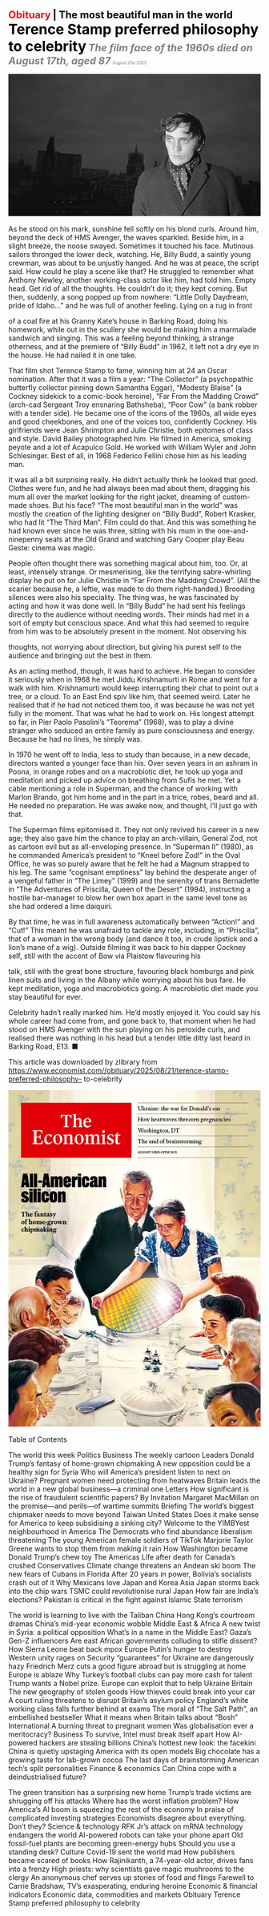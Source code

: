 <span style="color:#E3120B; font-size:14.9pt; font-weight:bold;">Obituary</span> <span style="color:#000000; font-size:14.9pt; font-weight:bold;">| The most beautiful man in the world</span>
<span style="color:#000000; font-size:21.0pt; font-weight:bold;">Terence Stamp preferred philosophy to celebrity</span>
<span style="color:#808080; font-size:14.9pt; font-weight:bold; font-style:italic;">The film face of the 1960s died on August 17th, aged 87</span>
<span style="color:#808080; font-size:6.2pt;">August 21st 2025</span>

![](../images/074_Terence_Stamp_preferred_philosophy_to_celebrity/p0302_img01.jpeg)

As he stood on his mark, sunshine fell softly on his blond curls. Around him, beyond the deck of HMS Avenger, the waves sparkled. Beside him, in a slight breeze, the noose swayed. Sometimes it touched his face. Mutinous sailors thronged the lower deck, watching. He, Billy Budd, a saintly young crewman, was about to be unjustly hanged. And he was at peace, the script said. How could he play a scene like that? He struggled to remember what Anthony Newley, another working-class actor like him, had told him. Empty head. Get rid of all the thoughts. He couldn’t do it; they kept coming. But then, suddenly, a song popped up from nowhere: “Little Dolly Daydream, pride of Idaho...” and he was full of another feeling. Lying on a rug in front

of a coal fire at his Granny Kate’s house in Barking Road, doing his homework, while out in the scullery she would be making him a marmalade sandwich and singing. This was a feeling beyond thinking, a strange otherness, and at the premiere of “Billy Budd” in 1962, it left not a dry eye in the house. He had nailed it in one take.

That film shot Terence Stamp to fame, winning him at 24 an Oscar nomination. After that it was a film a year: “The Collector” (a psychopathic butterfly collector pinning down Samantha Eggar), “Modesty Blaise” (a Cockney sidekick to a comic-book heroine), “Far From the Madding Crowd” (arch-cad Sergeant Troy ensnaring Bathsheba), “Poor Cow” (a bank robber with a tender side). He became one of the icons of the 1960s, all wide eyes and good cheekbones, and one of the voices too, confidently Cockney. His girlfriends were Jean Shrimpton and Julie Christie, both epitomes of class and style. David Bailey photographed him. He filmed in America, smoking peyote and a lot of Acapulco Gold. He worked with William Wyler and John Schlesinger. Best of all, in 1968 Federico Fellini chose him as his leading man.

It was all a bit surprising really. He didn’t actually think he looked that good. Clothes were fun, and he had always been mad about them, dragging his mum all over the market looking for the right jacket, dreaming of custom- made shoes. But his face? “The most beautiful man in the world” was mostly the creation of the lighting designer on “Billy Budd”, Robert Krasker, who had lit “The Third Man”. Film could do that. And this was something he had known ever since he was three, sitting with his mum in the one-and-ninepenny seats at the Old Grand and watching Gary Cooper play Beau Geste: cinema was magic.

People often thought there was something magical about him, too. Or, at least, intensely strange. Or mesmerising, like the terrifying sabre-whirling display he put on for Julie Christie in “Far From the Madding Crowd”. (All the scarier because he, a leftie, was made to do them right-handed.) Brooding silences were also his speciality. The thing was, he was fascinated by acting and how it was done well. In “Billy Budd” he had sent his feelings directly to the audience without needing words. Their minds had met in a sort of empty but conscious space. And what this had seemed to require from him was to be absolutely present in the moment. Not observing his

thoughts, not worrying about direction, but giving his purest self to the audience and bringing out the best in them.

As an acting method, though, it was hard to achieve. He began to consider it seriously when in 1968 he met Jiddu Krishnamurti in Rome and went for a walk with him. Krishnamurti would keep interrupting their chat to point out a tree, or a cloud. To an East End spiv like him, that seemed weird. Later he realised that if he had not noticed them too, it was because he was not yet fully in the moment. That was what he had to work on. His longest attempt so far, in Pier Paolo Pasolini’s “Teorema” (1968), was to play a divine stranger who seduced an entire family as pure consciousness and energy. Because he had no lines, he simply was.

In 1970 he went off to India, less to study than because, in a new decade, directors wanted a younger face than his. Over seven years in an ashram in Poona, in orange robes and on a macrobiotic diet, he took up yoga and meditation and picked up advice on breathing from Sufis he met. Yet a cable mentioning a role in Superman, and the chance of working with Marlon Brando, got him home and in the part in a trice, robes, beard and all. He needed no preparation. He was awake now, and thought, I’ll just go with that.

The Superman films epitomised it. They not only revived his career in a new age; they also gave him the chance to play an arch-villain, General Zod, not as cartoon evil but as all-enveloping presence. In “Superman II” (1980), as he commanded America’s president to “Kneel before Zod!” in the Oval Office, he was so purely aware that he felt he had a Magnum strapped to his leg. The same “cognisant emptiness” lay behind the desperate anger of a vengeful father in “The Limey” (1999) and the serenity of trans Bernadette in “The Adventures of Priscilla, Queen of the Desert” (1994), instructing a hostile bar-manager to blow her own box apart in the same level tone as she had ordered a lime daiquiri.

By that time, he was in full awareness automatically between “Action!” and “Cut!” This meant he was unafraid to tackle any role, including, in “Priscilla”, that of a woman in the wrong body (and dance it too, in crude lipstick and a lion’s mane of a wig). Outside filming it was back to his dapper Cockney self, still with the accent of Bow via Plaistow flavouring his

talk, still with the great bone structure, favouring black homburgs and pink linen suits and living in the Albany while worrying about his bus fare. He kept meditation, yoga and macrobiotics going. A macrobiotic diet made you stay beautiful for ever.

Celebrity hadn’t really marked him. He’d mostly enjoyed it. You could say his whole career had come from, and gone back to, that moment when he had stood on HMS Avenger with the sun playing on his peroxide curls, and realised there was nothing in his head but a tender little ditty last heard in Barking Road, E13. ■

This article was downloaded by zlibrary from https://www.economist.com//obituary/2025/08/21/terence-stamp-preferred-philosophy- to-celebrity

![](../images/074_Terence_Stamp_preferred_philosophy_to_celebrity/p0306_img01.jpeg)

Table of Contents

The world this week Politics Business The weekly cartoon Leaders Donald Trump’s fantasy of home-grown chipmaking A new opposition could be a healthy sign for Syria Who will America’s president listen to next on Ukraine? Pregnant women need protecting from heatwaves Britain leads the world in a new global business—a criminal one Letters How significant is the rise of fraudulent scientific papers? By Invitation Margaret MacMillan on the promise—and perils—of wartime summits Briefing The world’s biggest chipmaker needs to move beyond Taiwan United States Does it make sense for America to keep subsidising a sinking city? Welcome to the YIMBYest neighbourhood in America The Democrats who find abundance liberalism threatening The young American female soldiers of TikTok Marjorie Taylor Greene wants to stop them from making it rain How Washington became Donald Trump’s chew toy The Americas Life after death for Canada’s crushed Conservatives Climate change threatens an Andean ski boom The new fears of Cubans in Florida After 20 years in power, Bolivia’s socialists crash out of it Why Mexicans love Japan and Korea Asia Japan storms back into the chip wars TSMC could revolutionise rural Japan How fair are India’s elections? Pakistan is critical in the fight against Islamic State terrorism

The world is learning to live with the Taliban China Hong Kong’s courtroom dramas China’s mid-year economic wobble Middle East & Africa A new twist in Syria: a political opposition What’s in a name in the Middle East? Gaza’s Gen-Z influencers Are east African governments colluding to stifle dissent? How Sierra Leone beat back mpox Europe Putin’s hunger to destroy Western unity rages on Security “guarantees” for Ukraine are dangerously hazy Friedrich Merz cuts a good figure abroad but is struggling at home Europe is ablaze Why Turkey’s football clubs can pay more cash for talent Trump wants a Nobel prize. Europe can exploit that to help Ukraine Britain The new geography of stolen goods How thieves could break into your car A court ruling threatens to disrupt Britain’s asylum policy England’s white working class falls further behind at exams The moral of “The Salt Path”, an embellished bestseller What it means when Britain talks about “Bosh” International A burning threat to pregnant women Was globalisation ever a meritocracy? Business To survive, Intel must break itself apart How AI-powered hackers are stealing billions China’s hottest new look: the facekini China is quietly upstaging America with its open models Big chocolate has a growing taste for lab-grown cocoa The last days of brainstorming American tech’s split personalities Finance & economics Can China cope with a deindustrialised future?

The green transition has a surprising new home Trump’s trade victims are shrugging off his attacks Where has the worst inflation problem? How America’s AI boom is squeezing the rest of the economy In praise of complicated investing strategies Economists disagree about everything. Don’t they? Science & technology RFK Jr’s attack on mRNA technology endangers the world AI-powered robots can take your phone apart Old fossil-fuel plants are becoming green-energy hubs Should you use a standing desk? Culture Covid-19 sent the world mad How publishers became scared of books How Rajinikanth, a 74-year-old actor, drives fans into a frenzy High priests: why scientists gave magic mushrooms to the clergy An anonymous chef serves up stories of food and flings Farewell to Carrie Bradshaw, TV’s exasperating, enduring heroine Economic & financial indicators Economic data, commodities and markets Obituary Terence Stamp preferred philosophy to celebrity